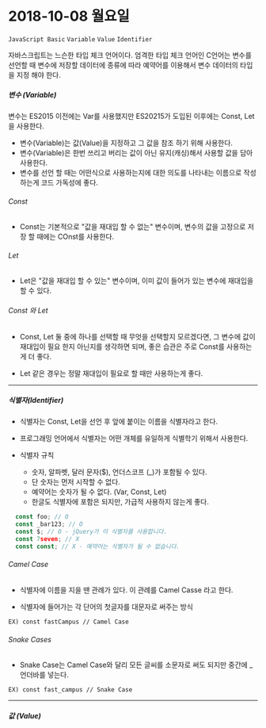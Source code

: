 # 2018-10-08 월요일

`JavaScript Basic` `Variable` `Value` `Identifier`

자바스크립트는 느슨한 타입 체크 언어이다. 엄격한 타입 체크 언어인 C언어는 변수를 선언할 때 변수에 저장할 데이터에 종류에 따라 예약어를 이용해서 변수 데이터의 타입을 지정 해야 한다.

##### 변수 (Variable)

변수는 ES2015 이전에는 Var를 사용했지만 ES20215가 도입된 이후에는 Const, Let을 사용한다.

 - 변수(Variable)는 값(Value)을 지정하고 그 값을 참조 하기 위해 사용한다.
 - 변수(Variable)은 한번 쓰리고 버리는 값이 아닌 유지(캐싱)해서 사용할 값을 담아 사용한다.
 - 변수를 선언 할 때는 어떤식으로 사용하는지에 대한 의도를 나타내는 이름으로 작성하는게 코드 가독성에 좋다.

###### Const

  - Const는 기본적으로 "값을 재대입 할 수 없는" 변수이며, 변수의 값을 고정으로 저장 할 때에는 COnst를 사용한다.

###### Let

  - Let은 "값을 재대입 할 수 있는" 변수이며, 이미 값이 들어가 있는 변수에 재대입을 할 수 있다.

###### Const 와 Let

  - Const, Let 둘 중에 하나를 선택할 때 무엇을 선택할지 모르겠다면, 그 변수에 값이 재대입이 필요 한지 아닌지를 생각하면 되며, 좋은 습관은 주로 Const를 사용하는게 더 좋다.

  - Let 같은 경우는 정말 재대입이 필요로 할 때만 사용하는게 좋다.

---

##### 식별자(Identifier) 

  - 식별자는 Const, Let을 선언 후 앞에 붙이는 이름을 식별자라고 한다.
  - 프로그래밍 언어에서 식별자는 어떤 개체를 유일하게 식별학기 위해서 사용한다.

  - 식별자 규칙 

    - 숫자, 알파벳, 달러 문자($), 언더스코프 (_)가 포함될 수 있다.
    - 단 숫자는 먼저 시작할 수 없다.
    - 예약어는 숫자가 될 수 없다. (Var, Const, Let)
    - 한글도 식별자에 포함은 되지만, 가급적 사용하지 않는게 좋다.

  ```js
    const foo; // O
    const _bar123; // O
    const $; // O - jQuery가 이 식별자를 사용합니다.
    const 7seven; // X
    const const; // X - 예약어는 식별자가 될 수 없습니다.

  ```

###### Camel Case 

  - 식별자에 이름을 지을 땐 관례가 있다. 이 관례를 Camel Casse 라고 한다.

  - 식별자에 들어가는 각 단어의 첫글자를 대문자로 써주는 방식

  `EX) const fastCampus // Camel Case`

###### Snake Cases

  - Snake Case는 Camel Case와 달리 모든 글씨를 소문자로 써도 되지만 중간에 _ 언더바를 넣는다.

  `EX) const fast_campus // Snake Case`

---

##### 값 (Value)



